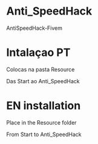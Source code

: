 # Anti_SpeedHack

AntiSpeedHack-Fivem

# Intalaçao PT

Colocas na pasta Resource

Das Start ao Anti_SpeedHack

# EN installation

Place in the Resource folder

From Start to Anti_SpeedHack
